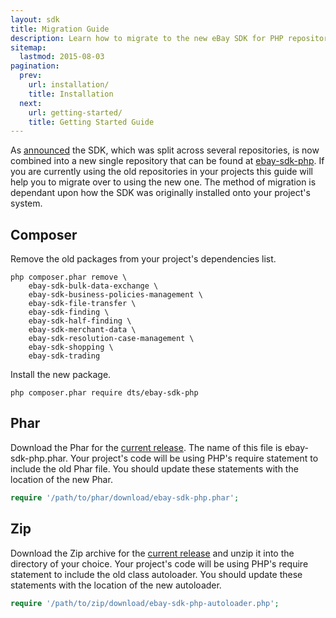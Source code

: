 ```yaml
---
layout: sdk
title: Migration Guide
description: Learn how to migrate to the new eBay SDK for PHP repository
sitemap:
  lastmod: 2015-08-03
pagination:
  prev:
    url: installation/
    title: Installation
  next:
    url: getting-started/
    title: Getting Started Guide
---
```

As [announced](/blog/2015/07/05/the-future-of-the-ebay-sdk-for-php/) the SDK, which was split across several repositories, is now combined into a new single repository that can be found at [ebay-sdk-php](https://github.com/davidtsadler/ebay-sdk-php). If you are currently using the old repositories in your projects this guide will help you to migrate over to using the new one. The method of migration is dependant upon how the SDK was originally installed onto your project's system.

## Composer

Remove the old packages from your project's dependencies list.

```
php composer.phar remove \
    ebay-sdk-bulk-data-exchange \
    ebay-sdk-business-policies-management \
    ebay-sdk-file-transfer \
    ebay-sdk-finding \
    ebay-sdk-half-finding \
    ebay-sdk-merchant-data \
    ebay-sdk-resolution-case-management \
    ebay-sdk-shopping \
    ebay-sdk-trading 
```

Install the new package.

```
php composer.phar require dts/ebay-sdk-php
```

## Phar

Download the Phar for the [current release](https://github.com/davidtsadler/ebay-sdk-php/releases/latest). The name of this file is ebay-sdk-php.phar. Your project's code will be using PHP's require statement to include the old Phar file. You should update these statements with the location of the new Phar.

```php
require '/path/to/phar/download/ebay-sdk-php.phar';
```

## Zip

Download the Zip archive for the [current release](https://github.com/davidtsadler/ebay-sdk-php/releases/latest) and unzip it into the directory of your choice. Your project's code will be using PHP's require statement to include the old class autoloader. You should update these statements with the location of the new autoloader.

```php
require '/path/to/zip/download/ebay-sdk-php-autoloader.php';
```
